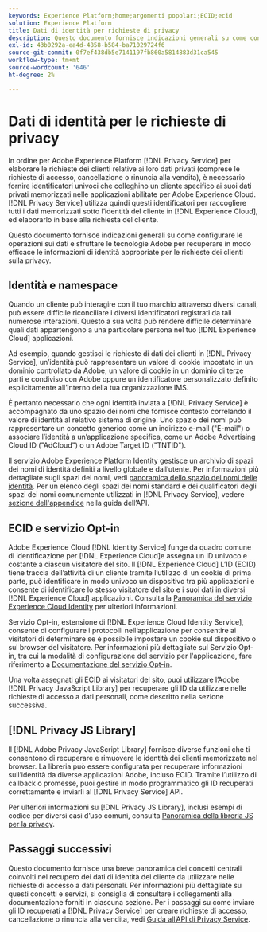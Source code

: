 ```yaml
---
keywords: Experience Platform;home;argomenti popolari;ECID;ecid
solution: Experience Platform
title: Dati di identità per richieste di privacy
description: Questo documento fornisce indicazioni generali su come configurare le operazioni sui dati e sfruttare le tecnologie Adobe per recuperare in modo efficace le informazioni di identità appropriate per le richieste dei clienti sulla privacy.
exl-id: 43b0292a-ea4d-4858-b584-ba71029724f6
source-git-commit: 0f7ef438db5e7141197fb860a5814883d31ca545
workflow-type: tm+mt
source-wordcount: '646'
ht-degree: 2%

---
```


# Dati di identità per le richieste di privacy

In ordine per Adobe Experience Platform [!DNL Privacy Service] per elaborare le richieste dei clienti relative ai loro dati privati (comprese le richieste di accesso, cancellazione o rinuncia alla vendita), è necessario fornire identificatori univoci che colleghino un cliente specifico ai suoi dati privati memorizzati nelle applicazioni abilitate per Adobe Experience Cloud. [!DNL Privacy Service] utilizza quindi questi identificatori per raccogliere tutti i dati memorizzati sotto l’identità del cliente in [!DNL Experience Cloud], ed elaborarlo in base alla richiesta del cliente.

Questo documento fornisce indicazioni generali su come configurare le operazioni sui dati e sfruttare le tecnologie Adobe per recuperare in modo efficace le informazioni di identità appropriate per le richieste dei clienti sulla privacy.

## Identità e namespace

Quando un cliente può interagire con il tuo marchio attraverso diversi canali, può essere difficile riconciliare i diversi identificatori registrati da tali numerose interazioni. Questo a sua volta può rendere difficile determinare quali dati appartengono a una particolare persona nel tuo [!DNL Experience Cloud] applicazioni.

Ad esempio, quando gestisci le richieste di dati dei clienti in [!DNL Privacy Service], un’identità può rappresentare un valore di cookie impostato in un dominio controllato da Adobe, un valore di cookie in un dominio di terze parti e condiviso con Adobe oppure un identificatore personalizzato definito esplicitamente all’interno della tua organizzazione IMS.

È pertanto necessario che ogni identità inviata a [!DNL Privacy Service] è accompagnato da uno spazio dei nomi che fornisce contesto correlando il valore di identità al relativo sistema di origine. Uno spazio dei nomi può rappresentare un concetto generico come un indirizzo e-mail (&quot;E-mail&quot;) o associare l’identità a un’applicazione specifica, come un Adobe Advertising Cloud ID (&quot;AdCloud&quot;) o un Adobe Target ID (&quot;TNTID&quot;).

Il servizio Adobe Experience Platform Identity gestisce un archivio di spazi dei nomi di identità definiti a livello globale e dall’utente. Per informazioni più dettagliate sugli spazi dei nomi, vedi [panoramica dello spazio dei nomi delle identità](../identity-service/namespaces.md). Per un elenco degli spazi dei nomi standard e dei qualificatori degli spazi dei nomi comunemente utilizzati in [!DNL Privacy Service], vedere [sezione dell&#39;appendice](api/appendix.md) nella guida dell’API.

## ECID e servizio Opt-in

Adobe Experience Cloud [!DNL Identity Service] funge da quadro comune di identificazione per [!DNL Experience Cloud]e assegna un ID univoco e costante a ciascun visitatore del sito. Il [!DNL Experience Cloud] L’ID (ECID) tiene traccia dell’attività di un cliente tramite l’utilizzo di un cookie di prima parte, può identificare in modo univoco un dispositivo tra più applicazioni e consente di identificare lo stesso visitatore del sito e i suoi dati in diversi [!DNL Experience Cloud] applicazioni. Consulta la [Panoramica del servizio Experience Cloud Identity](https://experienceleague.adobe.com/docs/id-service/using/intro/overview.html?lang=it) per ulteriori informazioni.

Servizio Opt-in, estensione di [!DNL Experience Cloud Identity Service], consente di configurare i protocolli nell’applicazione per consentire ai visitatori di determinare se è possibile impostare un cookie sul dispositivo o sul browser del visitatore. Per informazioni più dettagliate sul Servizio Opt-in, tra cui la modalità di configurazione del servizio per l&#39;applicazione, fare riferimento a [Documentazione del servizio Opt-in](https://experienceleague.adobe.com/docs/id-service/using/implementation/opt-in-service/optin-overview.html?lang=it).

Una volta assegnati gli ECID ai visitatori del sito, puoi utilizzare l’Adobe [!DNL Privacy JavaScript Library] per recuperare gli ID da utilizzare nelle richieste di accesso a dati personali, come descritto nella sezione successiva.

## [!DNL Privacy JS Library]

Il [!DNL Adobe Privacy JavaScript Library] fornisce diverse funzioni che ti consentono di recuperare e rimuovere le identità dei clienti memorizzate nel browser. La libreria può essere configurata per recuperare informazioni sull’identità da diverse applicazioni Adobe, incluso ECID. Tramite l’utilizzo di callback o promesse, puoi gestire in modo programmatico gli ID recuperati correttamente e inviarli al [!DNL Privacy Service] API.

Per ulteriori informazioni su [!DNL Privacy JS Library], inclusi esempi di codice per diversi casi d’uso comuni, consulta [Panoramica della libreria JS per la privacy](js-library.md).

## Passaggi successivi

Questo documento fornisce una breve panoramica dei concetti centrali coinvolti nel recupero dei dati di identità del cliente da utilizzare nelle richieste di accesso a dati personali. Per informazioni più dettagliate su questi concetti e servizi, si consiglia di consultare i collegamenti alla documentazione forniti in ciascuna sezione. Per i passaggi su come inviare gli ID recuperati a [!DNL Privacy Service] per creare richieste di accesso, cancellazione o rinuncia alla vendita, vedi [Guida all’API di Privacy Service](api/overview.md).

